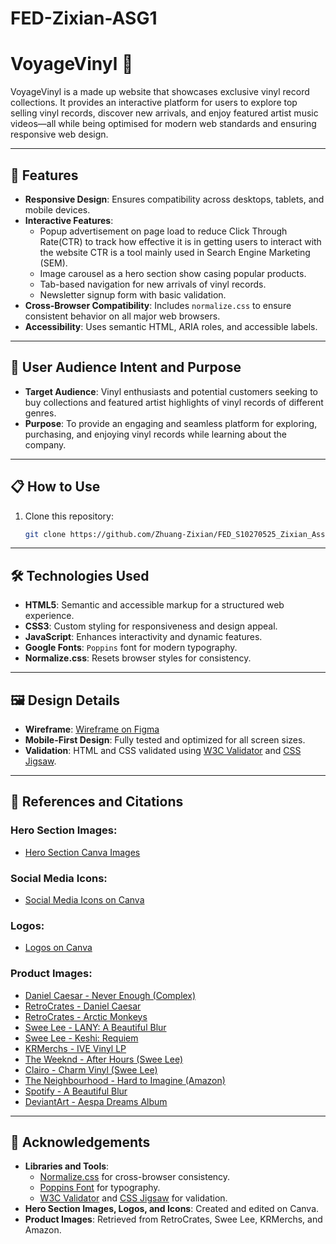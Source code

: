 # FED-Zixian-ASG1

# VoyageVinyl 🎵

VoyageVinyl is a made up website that showcases exclusive vinyl record collections. It provides an interactive platform for users to explore top selling vinyl records, discover new arrivals, and enjoy featured artist music videos—all while being optimised for modern web standards and ensuring responsive web design.

---

## 🚀 **Features**
- **Responsive Design**: Ensures compatibility across desktops, tablets, and mobile devices.
- **Interactive Features**:
  - Popup advertisement on page load to reduce Click Through Rate(CTR) to track how effective it is in getting users to interact with the website CTR is a tool mainly used in Search Engine Marketing (SEM).
  - Image carousel as a hero section show casing popular products.
  - Tab-based navigation for new arrivals of vinyl records.
  - Newsletter signup form with basic validation.
- **Cross-Browser Compatibility**: Includes `normalize.css` to ensure consistent behavior on all major web browsers.
- **Accessibility**: Uses semantic HTML, ARIA roles, and accessible labels.

---

## 🎯 **User Audience Intent and Purpose**
- **Target Audience**: Vinyl enthusiasts and potential customers seeking to buy collections and featured artist highlights of vinyl records of different genres.
- **Purpose**: To provide an engaging and seamless platform for exploring, purchasing, and enjoying vinyl records while learning about the company.

---

## 📋 **How to Use**
1. Clone this repository:
   ```bash
   git clone https://github.com/Zhuang-Zixian/FED_S10270525_Zixian_Assg1_website.git
   ```

---

## 🛠️ **Technologies Used**
- **HTML5**: Semantic and accessible markup for a structured web experience.
- **CSS3**: Custom styling for responsiveness and design appeal.
- **JavaScript**: Enhances interactivity and dynamic features.
- **Google Fonts**: `Poppins` font for modern typography.
- **Normalize.css**: Resets browser styles for consistency.

---

## 🖼️ **Design Details**
- **Wireframe**: [Wireframe on Figma](https://www.figma.com/design/LiYRsyEhYldVa4PxSuq83g/FED-ASG-1-Wireframe?node-id=1-2&t=itkbG8GdYUdxT5qv-1)
- **Mobile-First Design**: Fully tested and optimized for all screen sizes.
- **Validation**: HTML and CSS validated using [W3C Validator](https://validator.w3.org/) and [CSS Jigsaw](https://jigsaw.w3.org/css-validator/).

---

## 📝 **References and Citations**
### Hero Section Images:
- [Hero Section Canva Images](https://www.canva.com/design/DAGXS1FNfvM/W6-vYd5AEPNA7SXAEKPIag/edit)

### Social Media Icons:
- [Social Media Icons on Canva](https://www.canva.com/design/DAGXXhSJmhE/IltD102XshN5O-mflZGqgg/edit)

### Logos:
- [Logos on Canva](https://www.canva.com/design/DAGXSZmnQqk/Ho1KpN7z4QovKBtdfzPlEQ/edit)

### Product Images:
- [Daniel Caesar - Never Enough (Complex)](https://www.complex.com/music/a/louis-pavlakos/daniel-caesar-never-enough-charts)
- [RetroCrates - Daniel Caesar](https://www.retrocrates.com/wp-content/uploads/2023/04/dabniel.jpg)
- [RetroCrates - Arctic Monkeys](https://www.retrocrates.com/product/arctic-monkeys-am-vinyl-lp/)
- [Swee Lee - LANY: A Beautiful Blur](https://www.sweelee.com.sg/products/a-beautiful-blur-uk-reissue-lany-vinyl-ae)
- [Swee Lee - Keshi: Requiem](https://www.sweelee.com.sg/products/requiem-keshi-vinyl-ae)
- [KRMerchs - IVE Vinyl LP](https://krmerchs.com/products/ive-ive-ive-lp-ver?_pos=16&_sid=d73bb724d&_ss=r)
- [The Weeknd - After Hours (Swee Lee)](https://www.sweelee.com.sg/products/after-hours-the-weeknd-vinyl)
- [Clairo - Charm Vinyl (Swee Lee)](https://www.sweelee.com.sg/products/charm-clairo-vinyl-ae)
- [The Neighbourhood - Hard to Imagine (Amazon)](https://www.amazon.sg/Hard-Imagine-Neighbourhood-Ever-Changing/dp/B0CGYCSYH3)
- [Spotify - A Beautiful Blur](https://open.spotify.com/album/4R3ERcDOQP7o1Lkok2uO7E)
- [DeviantArt - Aespa Dreams Album](https://www.deviantart.com/sivan67/art/aespa-Dreams-Come-True-Album-Cover-902887924)

---

## 📢 **Acknowledgements**
- **Libraries and Tools**:
  - [Normalize.css](https://necolas.github.io/normalize.css/) for cross-browser consistency.
  - [Poppins Font](https://fonts.google.com/) for typography.
  - [W3C Validator](https://validator.w3.org/) and [CSS Jigsaw](https://jigsaw.w3.org/css-validator/) for validation.
- **Hero Section Images, Logos, and Icons**: Created and edited on Canva.
- **Product Images**: Retrieved from RetroCrates, Swee Lee, KRMerchs, and Amazon.